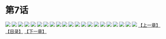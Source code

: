 # 第7话
![](https://mao.mhtupian.com/uploads/img/7563/68557/001.jpg)
![](https://mao.mhtupian.com/uploads/img/7563/68557/002.jpg)
![](https://mao.mhtupian.com/uploads/img/7563/68557/003.jpg)
![](https://mao.mhtupian.com/uploads/img/7563/68557/004.jpg)
![](https://mao.mhtupian.com/uploads/img/7563/68557/005.jpg)
![](https://mao.mhtupian.com/uploads/img/7563/68557/006.jpg)
![](https://mao.mhtupian.com/uploads/img/7563/68557/007.jpg)
![](https://mao.mhtupian.com/uploads/img/7563/68557/008.jpg)
![](https://mao.mhtupian.com/uploads/img/7563/68557/009.jpg)
![](https://mao.mhtupian.com/uploads/img/7563/68557/010.jpg)
![](https://mao.mhtupian.com/uploads/img/7563/68557/011.jpg)
![](https://mao.mhtupian.com/uploads/img/7563/68557/012.jpg)
![](https://mao.mhtupian.com/uploads/img/7563/68557/013.jpg)
![](https://mao.mhtupian.com/uploads/img/7563/68557/014.jpg)
![](https://mao.mhtupian.com/uploads/img/7563/68557/015.jpg)
![](https://mao.mhtupian.com/uploads/img/7563/68557/016.jpg)
![](https://mao.mhtupian.com/uploads/img/7563/68557/017.jpg)
![](https://mao.mhtupian.com/uploads/img/7563/68557/018.jpg)
![](https://mao.mhtupian.com/uploads/img/7563/68557/019.jpg)
![](https://mao.mhtupian.com/uploads/img/7563/68557/020.jpg)
![](https://mao.mhtupian.com/uploads/img/7563/68557/021.jpg)
[【上一章】](./134.md)
[【目录】](./READMD.md)
[【下一章】](./136.md)
